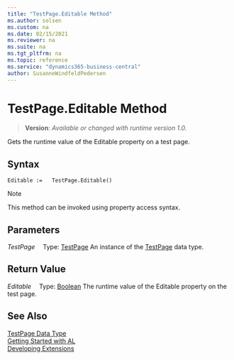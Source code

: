 ```yaml
---
title: "TestPage.Editable Method"
ms.author: solsen
ms.custom: na
ms.date: 02/15/2021
ms.reviewer: na
ms.suite: na
ms.tgt_pltfrm: na
ms.topic: reference
ms.service: "dynamics365-business-central"
author: SusanneWindfeldPedersen
---
```

[//]: # (START>DO_NOT_EDIT)
[//]: # (IMPORTANT:Do not edit any of the content between here and the END>DO_NOT_EDIT.)
[//]: # (Any modifications should be made in the .xml files in the ModernDev repo.)
# TestPage.Editable Method
> **Version**: _Available or changed with runtime version 1.0._

Gets the runtime value of the Editable property on a test page.


## Syntax
```
Editable :=   TestPage.Editable()
```
> [!NOTE]
> This method can be invoked using property access syntax.

## Parameters
*TestPage*
&emsp;Type: [TestPage](testpage-data-type.md)
An instance of the [TestPage](testpage-data-type.md) data type.

## Return Value
*Editable*
&emsp;Type: [Boolean](../boolean/boolean-data-type.md)
The runtime value of the Editable property on the test page.


[//]: # (IMPORTANT: END>DO_NOT_EDIT)
## See Also
[TestPage Data Type](testpage-data-type.md)  
[Getting Started with AL](../../devenv-get-started.md)  
[Developing Extensions](../../devenv-dev-overview.md)